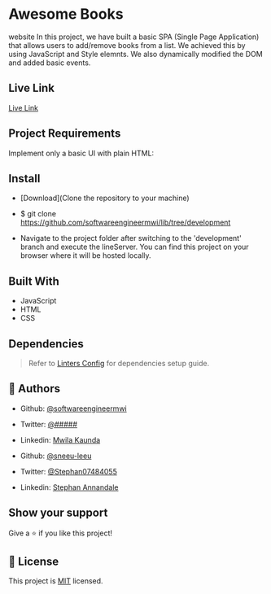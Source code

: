 # Awesome Books
website
In this project, we have built a basic SPA (Single Page Application) that allows users to add/remove books from a list. We achieved this by using JavaScript and Style elemnts. We also dynamically modified the DOM and added basic events.

## Live Link

[Live Link](https://sneeu-leeu.github.io/lib/)

## Project Requirements

Implement only a basic UI with plain HTML:

## Install

- [Download](Clone the repository to your machine)

- $ git clone https://github.com/softwareengineermwi/lib/tree/development

- Navigate to the project folder after switching to the 'development' branch and execute the lineServer. You can find this project on your browser where it will be hosted locally.


## Built With

- JavaScript
- HTML
- CSS

## Dependencies

> Refer to [Linters Config](https://github.com/sneeu-leeu/linters-config) for dependencies setup guide.

## 👤 Authors

- Github: [@softwareengineermwi](https://github.com/softwareengineermwi)
- Twitter: [@#####](https://twitter.com/swengineermwi)
- Linkedin: [Mwila Kaunda](https://www.linkedin.com/in/mwila-kaunda-5479b2168)

- Github: [@sneeu-leeu](https://github.com/sneeu-leeu)
- Twitter: [@Stephan07484055](https://twitter.com/Stephan07484055)
- Linkedin: [Stephan Annandale](https://www.linkedin.com/in/stephan-annandale-a4b4931a9/)

## Show your support

Give a ⭐️ if you like this project!


## 📝 License

This project is [MIT](lic.url) licensed.
